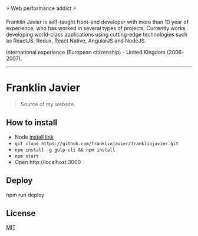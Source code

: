 ⚡️ Web performance addict ⚡️

Franklin Javier is self-taught front-end developer with more than 10 year of experience, who has worked in several types of projects. Currently works developing world-class applications using cutting-edge technologies such as ReactJS, Redux, React Native, AngularJS and NodeJS.

International experience (European citizenship) - United Kingdom (2006-2007). 

---

# Franklin Javier
> Source of my website. 

## How to install

- Node [install link](http://nodejs.org/)
- ```git clone https://github.com/franklinjavier/franklinjavier.git```
- ```npm install -g gulp-cli && npm install```
- ```npm start```
- Open http://localhost:3000

## Deploy
npm run deploy

## License

[MIT](http://opensource.org/licenses/MIT)

